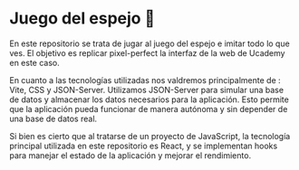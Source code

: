 # Juego del espejo 🌌

En este repositorio se trata de jugar al juego del espejo e imitar todo lo que ves. El objetivo es replicar pixel-perfect la interfaz de la web de Ucademy en este caso.

En cuanto a las tecnologías utilizadas nos valdremos principalmente de : Vite, CSS y JSON-Server. Utilizamos JSON-Server para simular una base de datos y almacenar los datos necesarios para la aplicación. Esto permite que la aplicación pueda funcionar de manera autónoma y sin depender de una base de datos real.

Si bien es cierto que al tratarse de un proyecto de JavaScript, la tecnología principal utilizada en este repositorio es React, y se implementan hooks para manejar el estado de la aplicación y mejorar el rendimiento.
